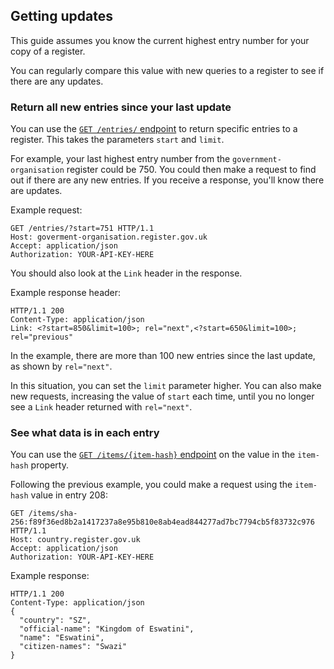 ## Getting updates

This guide assumes you know the current highest entry number for your copy of a register. 

You can regularly compare this value with new queries to a register to see if there are any updates.

### Return all new entries since your last update

You can use the [`GET /entries/` endpoint](#getentries) to return specific entries to a register. This takes the parameters `start` and `limit`. 

For example, your last highest entry number from the `government-organisation` register could
be 750. You could then make a request to find out if there are any new entries. If you receive a response, you'll know there are updates.

Example request:

```http
GET /entries/?start=751 HTTP/1.1
Host: goverment-organisation.register.gov.uk
Accept: application/json
Authorization: YOUR-API-KEY-HERE
```

You should also look at the `Link` header in the response. 

Example response header:

```http
HTTP/1.1 200
Content-Type: application/json
Link: <?start=850&limit=100>; rel="next",<?start=650&limit=100>; rel="previous"
```

In the example, there are more than 100 new entries since the last update, as shown by `rel="next"`. 

In this situation, you can set the `limit` parameter higher. You can also make new requests, increasing the value of `start` each time, until you no longer see a `Link` header returned with `rel="next"`.

### See what data is in each entry 

You can use the [`GET /items/{item-hash}` endpoint](#items) on the value in
the `item-hash` property. 

Following the previous example, you could make a request using the
`item-hash` value in entry 208:

```http
GET /items/sha-256:f89f36ed8b2a1417237a8e95b810e8ab4ead844277ad7bc7794cb5f83732c976 HTTP/1.1 
Host: country.register.gov.uk
Accept: application/json
Authorization: YOUR-API-KEY-HERE
```

Example response:

```http
HTTP/1.1 200
Content-Type: application/json
{
  "country": "SZ",
  "official-name": "Kingdom of Eswatini",
  "name": "Eswatini",
  "citizen-names": "Swazi"
}
```



